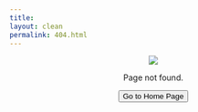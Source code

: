 ```yaml
---
title: 
layout: clean
permalink: 404.html
---
```


<p align="center">
  <img src="{{ '/assets/images/404.png' | relative_url }}"/>
</p>

<p align="center">Page not found.</p>

<p align="center">
<a href="{{site.baseurl}}/"><button class="simplebutton">Go to Home Page</button></a>
</p>

